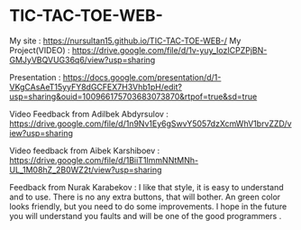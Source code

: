 # TIC-TAC-TOE-WEB-
My site : https://nursultan15.github.io/TIC-TAC-TOE-WEB-/
My Project(VIDEO) : https://drive.google.com/file/d/1v-yuy_IozICPZPjBN-GMJyVBQVUG36q6/view?usp=sharing





Presentation : https://docs.google.com/presentation/d/1-VKgCAsAeT15yyFY8dGCFEX7H3Vhb1pH/edit?usp=sharing&ouid=100966175703683073870&rtpof=true&sd=true






Video Feedback from Adilbek Abdyrsulov : https://drive.google.com/file/d/1n9Nv1Ey6gSwvY5057dzXcmWhV1brvZZD/view?usp=sharing





Video feedback from Aibek Karshiboev : https://drive.google.com/file/d/1BiiT1ImmNNtMNh-UL_1M08hZ_2B0WZ2t/view?usp=sharing






Feedback from Nurak Karabekov : I like that style, it is easy to understand and to use. There is no any extra buttons, that will bother. An green color looks friendly, but you need to do some improvements. I hope in the future you will understand you faults and will be one of the good programmers .

